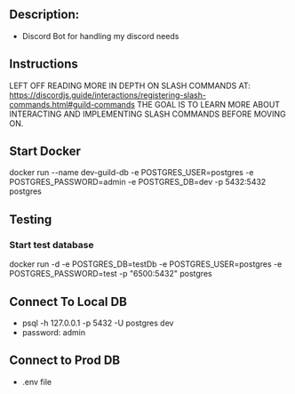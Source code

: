 ## Description:

- Discord Bot for handling my discord needs

## Instructions

LEFT OFF READING MORE IN DEPTH ON SLASH COMMANDS AT: https://discordjs.guide/interactions/registering-slash-commands.html#guild-commands THE GOAL IS TO LEARN MORE ABOUT INTERACTING AND IMPLEMENTING SLASH COMMANDS BEFORE MOVING ON.

## Start Docker

docker run --name dev-guild-db -e POSTGRES_USER=postgres -e POSTGRES_PASSWORD=admin -e POSTGRES_DB=dev -p 5432:5432 postgres

## Testing

### Start test database

docker run -d -e POSTGRES_DB=testDb -e POSTGRES_USER=postgres -e POSTGRES_PASSWORD=test -p "6500:5432" postgres

## Connect To Local DB

- psql -h 127.0.0.1 -p 5432 -U postgres dev
- password: admin

## Connect to Prod DB

- .env file
